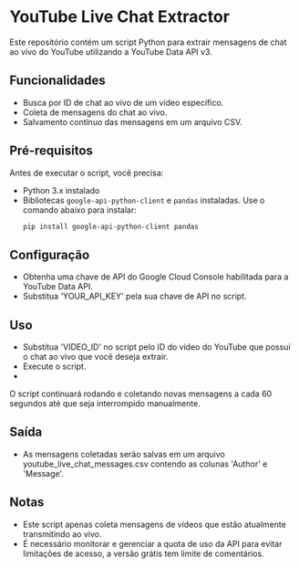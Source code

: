 # YouTube Live Chat Extractor

Este repositório contém um script Python para extrair mensagens de chat ao vivo do YouTube utilizando a YouTube Data API v3.

## Funcionalidades

- Busca por ID de chat ao vivo de um vídeo específico.
- Coleta de mensagens do chat ao vivo.
- Salvamento contínuo das mensagens em um arquivo CSV.

## Pré-requisitos

Antes de executar o script, você precisa:
- Python 3.x instalado
- Bibliotecas `google-api-python-client` e `pandas` instaladas. Use o comando abaixo para instalar:
  ```bash
  pip install google-api-python-client pandas

## Configuração

- Obtenha uma chave de API do Google Cloud Console habilitada para a YouTube Data API.
- Substitua 'YOUR_API_KEY' pela sua chave de API no script.

## Uso

- Substitua 'VIDEO_ID' no script pelo ID do vídeo do YouTube que possui o chat ao vivo que você deseja extrair.
- Execute o script.
- 
O script continuará rodando e coletando novas mensagens a cada 60 segundos até que seja interrompido manualmente.

## Saída

- As mensagens coletadas serão salvas em um arquivo youtube_live_chat_messages.csv contendo as colunas 'Author' e 'Message'.

## Notas

- Este script apenas coleta mensagens de vídeos que estão atualmente transmitindo ao vivo.
- É necessário monitorar e gerenciar a quota de uso da API para evitar limitações de acesso, a versão grátis tem limite de comentários.

